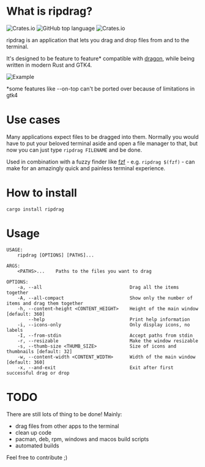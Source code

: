 # What is ripdrag?
![Crates.io](https://img.shields.io/crates/d/ripdrag?style=for-the-badge)
![GitHub top language](https://img.shields.io/github/languages/top/nik012003/ripdrag?color=dea584&style=for-the-badge)
![Crates.io](https://img.shields.io/crates/v/ripdrag?style=for-the-badge)

ripdrag is an application that lets you drag and drop files from and to the terminal.

It's designed to be feature to feature* compatible with [dragon](https://github.com/mwh/dragon), while being written in modern Rust and GTK4.

![Example](https://user-images.githubusercontent.com/10795335/189586619-bea46531-27ab-42cb-9e79-8a5616e50479.gif)

*some features like --on-top can't be ported over because of limitations in gtk4
# Use cases

Many applications expect files to be dragged into them. Normally you would have to put your beloved terminal aside and open a file manager to that, but now you can just type ```ripdrag FILENAME``` and be done.

Used in combination with a fuzzy finder like [fzf](https://github.com/junegunn/fzf) - e.g. ```ripdrag $(fzf)``` - can make for an amazingly quick and painless terminal experience.

# How to install
```
cargo install ripdrag
```
# Usage
```
USAGE:
    ripdrag [OPTIONS] [PATHS]...

ARGS:
    <PATHS>...    Paths to the files you want to drag

OPTIONS:
    -a, --all                                Drag all the items together
    -A, --all-compact                        Show only the number of items and drag them together
    -h, --content-height <CONTENT_HEIGHT>    Height of the main window [default: 360]
        --help                               Print help information
    -i, --icons-only                         Only display icons, no labels
    -I, --from-stdin                         Accept paths from stdin
    -r, --resizable                          Make the window resizable
    -s, --thumb-size <THUMB_SIZE>            Size of icons and thumbnails [default: 32]
    -w, --content-width <CONTENT_WIDTH>      Width of the main window [default: 360]
    -x, --and-exit                           Exit after first successful drag or drop      
```
# TODO
There are still lots of thing to be done! Mainly:
- drag files from other apps to the terminal
- clean up code
- pacman, deb, rpm, windows and macos build scripts
- automated builds

Feel free to contribute ;)

